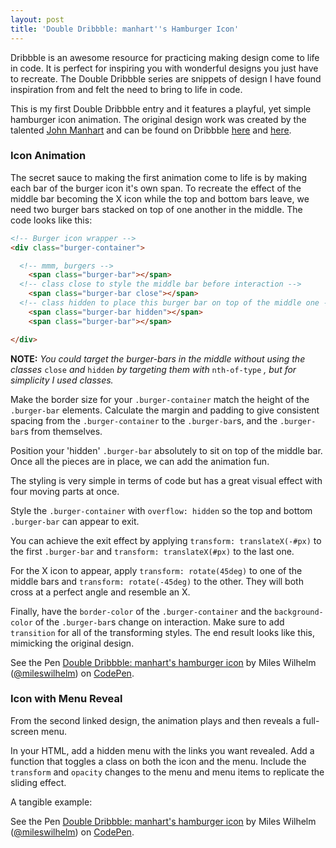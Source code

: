 ```yaml
---
layout: post
title: 'Double Dribbble: manhart''s Hamburger Icon'
---
```


Dribbble is an awesome resource for practicing making design come to life in code. It is perfect for inspiring you with wonderful designs you just have to recreate. The Double Dribbble series are snippets of design I have found inspiration from and felt the need to bring to life in code.

This is my first Double Dribbble entry and it features a playful, yet simple hamburger icon animation. The original design work was created by the talented [John Manhart](manhart.io) and can be found on Dribbble [here](https://dribbble.com/shots/2903173-Hamburger-animation) and [here](https://dribbble.com/shots/2897013-Hamburger-Hamburger-Hamburger).

### Icon Animation

The secret sauce to making the first animation come to life is by making each bar of the burger icon it's own span. To recreate the effect of the middle bar becoming the X icon while the top and bottom bars leave, we need two burger bars stacked on top of one another in the middle. The code looks like this:

```html
<!-- Burger icon wrapper -->
<div class="burger-container">

  <!-- mmm, burgers -->
	<span class="burger-bar"></span>
  <!-- class close to style the middle bar before interaction -->
	<span class="burger-bar close"></span>
  <!-- class hidden to place this burger bar on top of the middle one -->
	<span class="burger-bar hidden"></span>
	<span class="burger-bar"></span>

</div>
```

**NOTE:** *You could target the burger-bars in the middle without using the classes* `close` *and* `hidden` *by targeting them with* `nth-of-type` *, but for simplicity I used classes.*

Make the border size for your `.burger-container` match the height of the `.burger-bar` elements. Calculate the margin and padding to give consistent spacing from the `.burger-container` to the `.burger-bar`s, and the `.burger-bar`s from themselves.

Position your 'hidden' `.burger-bar` absolutely to sit on top of the middle bar. Once all the pieces are in place, we can add the animation fun.

The styling is very simple in terms of code but has a great visual effect with four moving parts at once.

Style the `.burger-container` with `overflow: hidden` so the top and bottom `.burger-bar` can appear to exit.

You can achieve the exit effect by applying `transform: translateX(-#px)` to the first `.burger-bar` and `transform: translateX(#px)` to the last one.

For the X icon to appear, apply `transform: rotate(45deg)` to one of the middle bars and `transform: rotate(-45deg)` to the other. They will both cross at a perfect angle and resemble an X.

Finally, have the `border-color` of the `.burger-container` and the `background-color` of the `.burger-bar`s change on interaction. Make sure to add `transition` for all of the transforming styles. The end result looks like this, mimicking the original design.

<p data-height="265" data-theme-id="0" data-slug-hash="LyVyaB" data-default-tab="css,result" data-user="mileswilhelm" data-embed-version="2" data-pen-title="Double Dribbble: manhart's hamburger icon" class="codepen">See the Pen <a href="https://codepen.io/mileswilhelm/pen/LyVyaB/">Double Dribbble: manhart's hamburger icon</a> by Miles Wilhelm (<a href="http://codepen.io/mileswilhelm">@mileswilhelm</a>) on <a href="http://codepen.io">CodePen</a>.</p>
<script async src="https://production-assets.codepen.io/assets/embed/ei.js"></script>

### Icon with Menu Reveal

From the second linked design, the animation plays and then reveals a full-screen menu.

In your HTML, add a hidden menu with the links you want revealed. Add a function that toggles a class on both the icon and the menu. Include the `transform` and `opacity` changes to the menu and menu items to replicate the sliding effect.

A tangible example:

<p data-height="265" data-theme-id="0" data-slug-hash="qmOzKJ" data-default-tab="html,result" data-user="mileswilhelm" data-embed-version="2" data-pen-title="Double Dribbble: manhart's hamburger icon" class="codepen">See the Pen <a href="https://codepen.io/mileswilhelm/pen/qmOzKJ/">Double Dribbble: manhart's hamburger icon</a> by Miles Wilhelm (<a href="http://codepen.io/mileswilhelm">@mileswilhelm</a>) on <a href="http://codepen.io">CodePen</a>.</p>
<script async src="https://production-assets.codepen.io/assets/embed/ei.js"></script>
